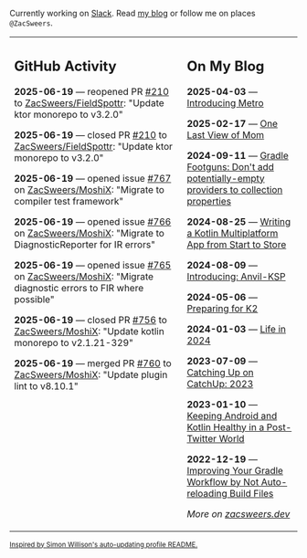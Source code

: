 Currently working on [Slack](https://slack.com/). Read [my blog](https://zacsweers.dev/) or follow me on places `@ZacSweers`.

<table><tr><td valign="top" width="60%">

## GitHub Activity
<!-- githubActivity starts -->
**2025-06-19** — reopened PR [#210](https://github.com/ZacSweers/FieldSpottr/pull/210) to [ZacSweers/FieldSpottr](https://github.com/ZacSweers/FieldSpottr): "Update ktor monorepo to v3.2.0"

**2025-06-19** — closed PR [#210](https://github.com/ZacSweers/FieldSpottr/pull/210) to [ZacSweers/FieldSpottr](https://github.com/ZacSweers/FieldSpottr): "Update ktor monorepo to v3.2.0"

**2025-06-19** — opened issue [#767](https://github.com/ZacSweers/MoshiX/issues/767) on [ZacSweers/MoshiX](https://github.com/ZacSweers/MoshiX): "Migrate to compiler test framework"

**2025-06-19** — opened issue [#766](https://github.com/ZacSweers/MoshiX/issues/766) on [ZacSweers/MoshiX](https://github.com/ZacSweers/MoshiX): "Migrate to DiagnosticReporter for IR errors"

**2025-06-19** — opened issue [#765](https://github.com/ZacSweers/MoshiX/issues/765) on [ZacSweers/MoshiX](https://github.com/ZacSweers/MoshiX): "Migrate diagnostic errors to FIR where possible"

**2025-06-19** — closed PR [#756](https://github.com/ZacSweers/MoshiX/pull/756) to [ZacSweers/MoshiX](https://github.com/ZacSweers/MoshiX): "Update kotlin monorepo to v2.1.21-329"

**2025-06-19** — merged PR [#760](https://github.com/ZacSweers/MoshiX/pull/760) to [ZacSweers/MoshiX](https://github.com/ZacSweers/MoshiX): "Update plugin lint to v8.10.1"
<!-- githubActivity ends -->
</td><td valign="top" width="40%">

## On My Blog
<!-- blog starts -->
**2025-04-03** — [Introducing Metro](https://www.zacsweers.dev/introducing-metro/)

**2025-02-17** — [One Last View of Mom](https://www.zacsweers.dev/one-last-view-of-mom/)

**2024-09-11** — [Gradle Footguns: Don't add potentially-empty providers to collection properties](https://www.zacsweers.dev/gradle-footgun-adding-empty-providers-to-collection-properties/)

**2024-08-25** — [Writing a Kotlin Multiplatform App from Start to Store](https://www.zacsweers.dev/writing-a-kotlin-multiplatform-app-from-start-to-store/)

**2024-08-09** — [Introducing: Anvil-KSP](https://www.zacsweers.dev/introducing-anvil-ksp/)

**2024-05-06** — [Preparing for K2](https://www.zacsweers.dev/preparing-for-k2/)

**2024-01-03** — [Life in 2024](https://www.zacsweers.dev/life-in-2024/)

**2023-07-09** — [Catching Up on CatchUp: 2023](https://www.zacsweers.dev/catching-up-on-catchup-2023/)

**2023-01-10** — [Keeping Android and Kotlin Healthy in a Post-Twitter World](https://www.zacsweers.dev/keeping-android-healthy/)

**2022-12-19** — [Improving Your Gradle Workflow by Not Auto-reloading Build Files](https://www.zacsweers.dev/improving-your-workflow-by-not-auto-reloading-build-files/)
<!-- blog ends -->
_More on [zacsweers.dev](https://zacsweers.dev/)_
</td></tr></table>

<sub><a href="https://simonwillison.net/2020/Jul/10/self-updating-profile-readme/">Inspired by Simon Willison's auto-updating profile README.</a></sub>